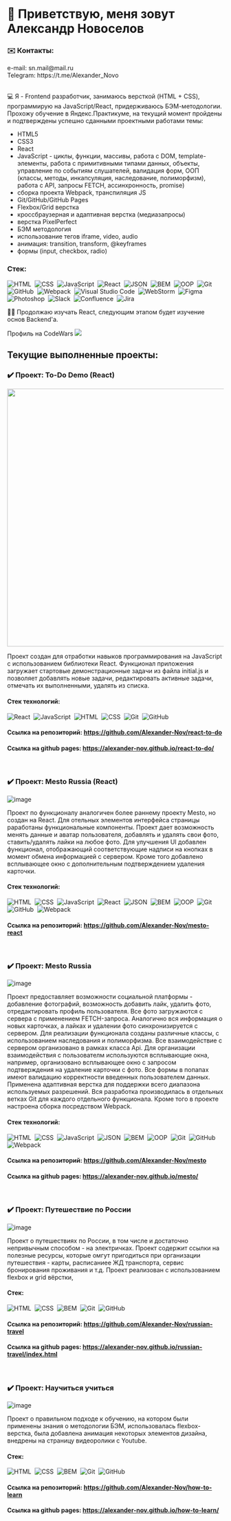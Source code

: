 <h1>👋 Приветствую, меня зовут Александр Новоселов</h1>

<h3>✉️ Контакты:</h3>
e-mail: sn.mail@mail.ru</br>
Telegram: https://t.me/Alexander_Novo</br>
&nbsp;
&nbsp;
 
💻 Я - Frontend разработчик, занимаюсь версткой (HTML + CSS), программирую на JavaScript/React, придерживаюсь БЭМ-методологии.
Прохожу обучение в Яндекс.Практикуме, на текущий момент пройдены и подтверждены успешно сданными проектными работами темы:
- HTML5
- CSS3
- React
- JavaScript - циклы, функции, массивы, работа с DOM, template-элементы, работа с примитивными типами данных, объекты, управление по событиям слушателей, валидация форм, ООП (классы, методы, инкапсуляция, наследование, полиморфизм), работа с API, запросы FETCH, ассинхронность, promise)
- сборка проекта Webpack, транспиляция JS
- Git/GitHub/GitHub Pages
- Flexbox/Grid верстка
- кроссбраузерная и адаптивная верстка (медиазапросы)
- верстка PixelPerfect
- БЭМ методология
- использование тегов iframe, video, audio
- анимация: transition, transform, @keyframes
- формы (input, checkbox, radio)

### Стек:
![HTML](https://img.shields.io/badge/-HTML-05122A?style=flat&logo=HTML5)&nbsp;
![CSS](https://img.shields.io/badge/-CSS-05122A?style=flat&logo=CSS3&logoColor=1572B6)&nbsp;
![JavaScript](https://img.shields.io/badge/-JavaScript-05122A?style=flat&logo=javascript)&nbsp;
![React](https://img.shields.io/badge/-React-05122A?style=flat&logo=react)&nbsp;
![JSON](https://img.shields.io/badge/-JSON-05122A?style=flat&logo=JSON)&nbsp;
![BEM](https://img.shields.io/badge/-BEM-05122A?style=flat&logo=BEM)&nbsp;
![OOP](https://img.shields.io/badge/-ООП-05122A?style=flat&logo=StackShare&logoColor=green)&nbsp;
![Git](https://img.shields.io/badge/-Git-05122A?style=flat&logo=git)&nbsp;
![GitHub](https://img.shields.io/badge/-GitHub-05122A?style=flat&logo=github)&nbsp;
![Webpack](https://img.shields.io/badge/-Webpack-05122A?style=flat&logo=Webpack)&nbsp;
![Visual Studio Code](https://img.shields.io/badge/-Visual%20Studio%20Code-05122A?style=flat&logo=visual-studio-code&logoColor=007ACC)&nbsp;
![WebStorm](https://img.shields.io/badge/-WebStorm-05122A?style=flat&logo=WebStorm&logoColor=05CE78)&nbsp;
![Figma](https://img.shields.io/badge/-Figma-05122A?style=flat&logo=Figma)&nbsp;
![Photoshop](https://img.shields.io/badge/-Photoshop-05122A?style=flat&logo=adobe-photoshop)&nbsp;
![Slack](https://img.shields.io/badge/-Slack-05122A?style=flat&logo=Slack)&nbsp;
![Confluence](https://img.shields.io/badge/-Confluence-05122A?style=flat&logo=Confluence)&nbsp;
![Jira](https://img.shields.io/badge/-Jira_Software-05122A?style=flat&logo='Jira_Software')&nbsp;



👨‍🎓 Продолжаю изучать React, следующим этапом будет изучение основ Backend'а.


Профиль на CodeWars
<img src="https://www.codewars.com/users/Novoboss/badges/small">

## Текущие выполненные проекты:

### ✔️ Проект: To-Do Demo (React)
<img src="https://user-images.githubusercontent.com/97363077/178458775-f35b6785-b097-420d-92b8-fe6a216c016b.png" width="600">

Проект создан для отработки навыков программирования на JavaScript с использованием библиотеки React.
Функционал приложения загружает стартовые демонстрационные задачи из файла initial.js и позволяет добавлять новые задачи, редактировать активные задачи, отмечать их выполненными, удалять из списка.

#### Стек технологий: 
![React](https://img.shields.io/badge/-React-05122A?style=flat&logo=react)&nbsp;
![JavaScript](https://img.shields.io/badge/-JavaScript-05122A?style=flat&logo=javascript)&nbsp;
![HTML](https://img.shields.io/badge/-HTML-05122A?style=flat&logo=HTML5)&nbsp;
![CSS](https://img.shields.io/badge/-CSS-05122A?style=flat&logo=CSS3&logoColor=1572B6)&nbsp;
![Git](https://img.shields.io/badge/-Git-05122A?style=flat&logo=git)&nbsp;
![GitHub](https://img.shields.io/badge/-GitHub-05122A?style=flat&logo=github)&nbsp;


#### Ссылка на репозиторий: https://github.com/Alexander-Nov/react-to-do
#### Ссылка на github pages: https://alexander-nov.github.io/react-to-do/
&nbsp;
&nbsp;


### ✔️ Проект: Mesto Russia (React)
![image](https://user-images.githubusercontent.com/97363077/177821349-606d051c-2ae1-4440-be20-0a23b9c1f6d4.png)

Проект по функционалу аналогичен более раннему проекту Mesto, но создан на React.
Для отельных элементов интерфейса страницы раработаны функциональные компоненты.
Проект дает возможность менять данные и аватар пользователя, добавлять и удалять свои фото, ставить/удалять лайки на любое фото. Для улучшения UI добавлен функционал, отображающий соответствующие надписи на кнопках в момент обмена информацией с сервером. Кроме того добавлено всплывающее окно с дополнительным подтверждением удаления карточки.

#### Стек технологий: 
![HTML](https://img.shields.io/badge/-HTML-05122A?style=flat&logo=HTML5)&nbsp;
![CSS](https://img.shields.io/badge/-CSS-05122A?style=flat&logo=CSS3&logoColor=1572B6)&nbsp;
![JavaScript](https://img.shields.io/badge/-JavaScript-05122A?style=flat&logo=javascript)&nbsp;
![React](https://img.shields.io/badge/-React-05122A?style=flat&logo=react)&nbsp;
![JSON](https://img.shields.io/badge/-JSON-05122A?style=flat&logo=JSON)&nbsp;
![BEM](https://img.shields.io/badge/-BEM-05122A?style=flat&logo=BEM)&nbsp;
![OOP](https://img.shields.io/badge/-ООП-05122A?style=flat&logo=StackShare&logoColor=green)&nbsp;
![Git](https://img.shields.io/badge/-Git-05122A?style=flat&logo=git)&nbsp;
![GitHub](https://img.shields.io/badge/-GitHub-05122A?style=flat&logo=github)&nbsp;
![Webpack](https://img.shields.io/badge/-Webpack-05122A?style=flat&logo=Webpack)&nbsp;


#### Ссылка на репозиторий: https://github.com/Alexander-Nov/mesto-react
&nbsp;
&nbsp;


### ✔️ Проект: Mesto Russia
![image](https://user-images.githubusercontent.com/97363077/173586338-afb94d11-2a8c-49ce-9576-abd134f359e4.png)

Проект предоставляет возможности социальной платформы - добавление фотографий, возможность добавить лайк, удалить фото, отредактировать профиль пользователя. Все фото загружаются с сервера с применением FETCH-запроса. Аналогично вся информация о новых карточках, а лайках и удалении фото синхронизируется с сервером. Для реализации функционала созданы различные классы, с использованием наследования и полиморфизма. Все взаимодействие с сервером организовано в рамках класса Api. Для организации взаимодействия с пользователм используются всплывающие окна, например, организовано всплывающее окно с запросом подтверждения на удаление карточки с фото. Все формы в попапах имеют валидацию корректности введенных пользователем данных. Применена адаптивная верстка для поддержки всего диапазона используемых разрешений. Вся разработка производилась в отдельных ветках Git для каждого отдельного функционала. Кроме того в проекте настроена сборка посредством Webpack.

#### Стек технологий: 
![HTML](https://img.shields.io/badge/-HTML-05122A?style=flat&logo=HTML5)&nbsp;
![CSS](https://img.shields.io/badge/-CSS-05122A?style=flat&logo=CSS3&logoColor=1572B6)&nbsp;
![JavaScript](https://img.shields.io/badge/-JavaScript-05122A?style=flat&logo=javascript)&nbsp;
![JSON](https://img.shields.io/badge/-JSON-05122A?style=flat&logo=JSON)&nbsp;
![BEM](https://img.shields.io/badge/-BEM-05122A?style=flat&logo=BEM)&nbsp;
![OOP](https://img.shields.io/badge/-ООП-05122A?style=flat&logo=StackShare&logoColor=green)&nbsp;
![Git](https://img.shields.io/badge/-Git-05122A?style=flat&logo=git)&nbsp;
![GitHub](https://img.shields.io/badge/-GitHub-05122A?style=flat&logo=github)&nbsp;
![Webpack](https://img.shields.io/badge/-Webpack-05122A?style=flat&logo=Webpack)&nbsp;


#### Ссылка на репозиторий: https://github.com/Alexander-Nov/mesto
#### Ссылка на github pages: https://alexander-nov.github.io/mesto/
&nbsp;
&nbsp;


### ✔️ Проект: Путешествие по России
![image](https://user-images.githubusercontent.com/97363077/173588112-948fb063-233b-4416-9c3d-d9dd9c94ab4d.png)

Проект о путешествиях по России, в том числе и достаточно непривычным способом - на электричках. Проект содержит ссылки на полезные ресурсы, которые омгут пригодиться при организации путешествия - карты, расписаниее ЖД транспорта, сервис бронирования проживания и т.д.
Проект реализован с использованием flexbox и grid вёрстки, 

#### Стек: 
![HTML](https://img.shields.io/badge/-HTML-05122A?style=flat&logo=HTML5)&nbsp;
![CSS](https://img.shields.io/badge/-CSS-05122A?style=flat&logo=CSS3&logoColor=1572B6)&nbsp;
![BEM](https://img.shields.io/badge/-BEM-05122A?style=flat&logo=BEM)&nbsp;
![Git](https://img.shields.io/badge/-Git-05122A?style=flat&logo=git)&nbsp;
![GitHub](https://img.shields.io/badge/-GitHub-05122A?style=flat&logo=github)&nbsp;
#### Ссылка на репозиторий: https://github.com/Alexander-Nov/russian-travel</br>
#### Ссылка на github pages: https://alexander-nov.github.io/russian-travel/index.html</br>
&nbsp;
&nbsp;

### ✔️ Проект: Научиться учиться
![image](https://user-images.githubusercontent.com/97363077/173589016-227de0af-01ad-43db-8894-d9ea5f88fa64.png)

Проект о правильном подходе к обучению, на котором были применены знания о методологии БЭМ, использовалась flexbox-верстка, была добавлена анимация некоторых элементов дизайна, внедрены на страницу видеоролики с Youtube.

#### Стек: 
![HTML](https://img.shields.io/badge/-HTML-05122A?style=flat&logo=HTML5)&nbsp;
![CSS](https://img.shields.io/badge/-CSS-05122A?style=flat&logo=CSS3&logoColor=1572B6)&nbsp;
![BEM](https://img.shields.io/badge/-BEM-05122A?style=flat&logo=BEM)&nbsp;
![Git](https://img.shields.io/badge/-Git-05122A?style=flat&logo=git)&nbsp;
![GitHub](https://img.shields.io/badge/-GitHub-05122A?style=flat&logo=github)&nbsp;
#### Ссылка на репозиторий: https://github.com/Alexander-Nov/how-to-learn
#### Ссылка на github pages: https://alexander-nov.github.io/how-to-learn/

